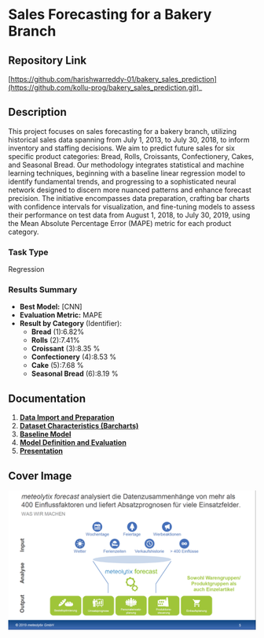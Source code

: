 # Sales Forecasting for a Bakery Branch

## Repository Link

[https://github.com/harishwarreddy-01/bakery_sales_prediction](https://github.com/kollu-prog/bakery_sales_prediction.git)_
## Description

This project focuses on sales forecasting for a bakery branch, utilizing historical sales data spanning from July 1, 2013, to July 30, 2018, to inform inventory and staffing decisions. We aim to predict future sales for six specific product categories: Bread, Rolls, Croissants, Confectionery, Cakes, and Seasonal Bread. Our methodology integrates statistical and machine learning techniques, beginning with a baseline linear regression model to identify fundamental trends, and progressing to a sophisticated neural network designed to discern more nuanced patterns and enhance forecast precision. The initiative encompasses data preparation, crafting bar charts with confidence intervals for visualization, and fine-tuning models to assess their performance on test data from August 1, 2018, to July 30, 2019, using the Mean Absolute Percentage Error (MAPE) metric for each product category.

### Task Type

Regression

### Results Summary

-   **Best Model:** [CNN]
-   **Evaluation Metric:** MAPE
-   **Result by Category** (Identifier):
    -   **Bread** (1):6.82%
    -   **Rolls** (2):7.41%
    -   **Croissant** (3):8.35 %
    -   **Confectionery** (4):8.53 %
    -   **Cake** (5):7.68 %
    -   **Seasonal Bread** (6):8.19 %

## Documentation

1.  [**Data Import and Preparation**](0_DataPreparation/)
3.  [**Dataset Characteristics (Barcharts)**](1_DatasetCharacteristics/)
4.  [**Baseline Model**](2_BaselineModel/)
5.  [**Model Definition and Evaluation**](3_Model/)
6.  [**Presentation**](4_Presentation/README.md)

## Cover Image

![](CoverImage/cover_image.png)
